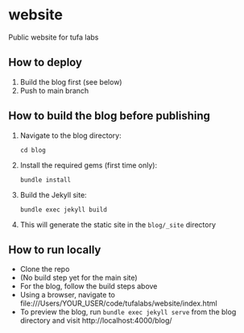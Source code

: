 # website
Public website for tufa labs

## How to deploy
1. Build the blog first (see below)
2. Push to main branch

## How to build the blog before publishing
1. Navigate to the blog directory:
   ```
   cd blog
   ```
2. Install the required gems (first time only):
   ```
   bundle install
   ```
3. Build the Jekyll site:
   ```
   bundle exec jekyll build
   ```
4. This will generate the static site in the `blog/_site` directory

## How to run locally
 - Clone the repo
 - (No build step yet for the main site)
 - For the blog, follow the build steps above
 - Using a browser, navigate to file:///Users/YOUR_USER/code/tufalabs/website/index.html
 - To preview the blog, run `bundle exec jekyll serve` from the blog directory and visit http://localhost:4000/blog/